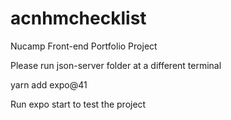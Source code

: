 # acnhmchecklist
Nucamp Front-end Portfolio Project

Please run json-server folder at a different terminal

yarn add expo@41

Run expo start to test the project
